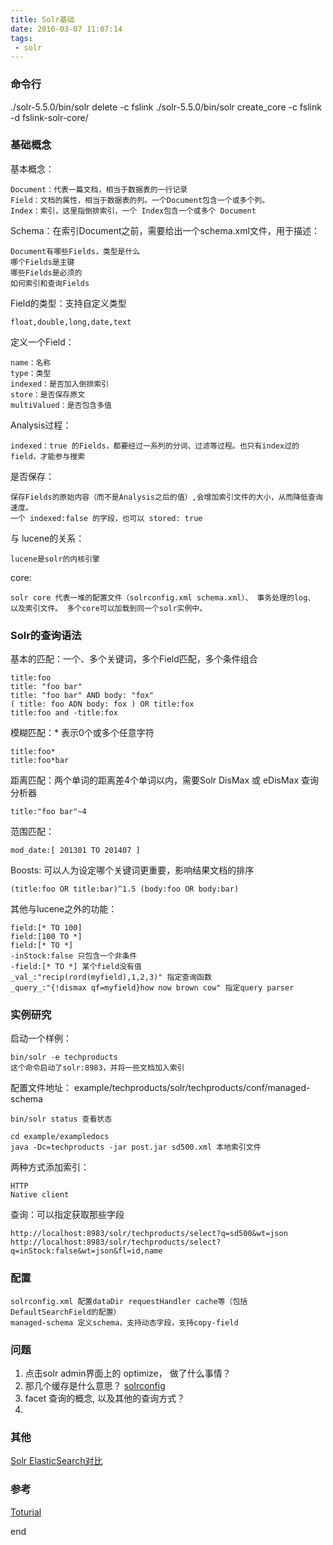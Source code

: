 ```yaml
---
title: Solr基础
date: 2016-03-07 11:07:14
tags:
 - solr
---
```


### 命令行

./solr-5.5.0/bin/solr delete -c fslink
./solr-5.5.0/bin/solr create_core -c fslink -d fslink-solr-core/

### 基础概念

基本概念：

    Document：代表一篇文档，相当于数据表的一行记录
    Field：文档的属性，相当于数据表的列。一个Document包含一个或多个列。
    Index：索引，这里指倒排索引，一个 Index包含一个或多个 Document

Schema：在索引Document之前，需要给出一个schema.xml文件，用于描述：

    Document有哪些Fields，类型是什么
    哪个Fields是主键
    哪些Fields是必须的
    如何索引和查询Fields

Field的类型：支持自定义类型

    float,double,long,date,text

定义一个Field：
    
    name：名称
    type：类型
    indexed：是否加入倒排索引
    store：是否保存原文
    multiValued：是否包含多值

Analysis过程：

    indexed：true 的Fields，都要经过一系列的分词、过滤等过程。也只有index过的field，才能参与搜索

是否保存：

    保存Fields的原始内容（而不是Analysis之后的值）,会增加索引文件的大小，从而降低查询速度。
    一个 indexed:false 的字段，也可以 stored: true

与 lucene的关系：

    lucene是solr的内核引擎

core:
    
    solr core 代表一堆的配置文件（solrconfig.xml schema.xml）、 事务处理的log、 以及索引文件。 多个core可以加载到同一个solr实例中。 

### Solr的查询语法

基本的匹配：一个、多个关键词，多个Field匹配，多个条件组合

    title:foo
    title: "foo bar"
    title: "foo bar" AND body: "fox"
    ( title: foo ADN body: fox ) OR title:fox
    title:foo and -title:fox

模糊匹配：* 表示0个或多个任意字符

    title:foo*
    title:foo*bar

距离匹配：两个单词的距离差4个单词以内，需要Solr DisMax 或 eDisMax 查询分析器

    title:"foo bar"~4

范围匹配：

    mod_date:[ 201301 TO 201407 ]

Boosts: 可以人为设定哪个关键词更重要，影响结果文档的排序

    (title:foo OR title:bar)^1.5 (body:foo OR body:bar)

其他与lucene之外的功能：

    field:[* TO 100]
    field:[100 TO *]
    field:[* TO *]
    -inStock:false 只包含一个非条件
    -field:[* TO *] 某个field没有值
    _val_:"recip(rord(myfield),1,2,3)" 指定查询函数
    _query_:"{!dismax qf=myfield}how now brown cow" 指定query parser

### 实例研究

启动一个样例：

    bin/solr -e techproducts
    这个命令启动了solr:8983，并将一些文档加入索引

配置文件地址： example/techproducts/solr/techproducts/conf/managed-schema

    bin/solr status 查看状态

    cd example/exampledocs
    java -Dc=techproducts -jar post.jar sd500.xml 本地索引文件

两种方式添加索引：

    HTTP
    Native client

查询：可以指定获取那些字段
    
    http://localhost:8983/solr/techproducts/select?q=sd500&wt=json
    http://localhost:8983/solr/techproducts/select?q=inStock:false&wt=json&fl=id,name

### 配置

    solrconfig.xml 配置dataDir requestHandler cache等（包括DefaultSearchField的配置）
    managed-schema 定义schema，支持动态字段，支持copy-field


### 问题

1. 点击solr admin界面上的 optimize， 做了什么事情？
2. 那几个缓存是什么意思？ [solrconfig](http://www.solrtutorial.com/solrconfig-xml.html#cache)
3. facet 查询的概念, 以及其他的查询方式？
4. 
### 其他 

[Solr ElasticSearch对比](http://solr-vs-elasticsearch.com)

### 参考

[ Toturial](http://www.solrtutorial.com/solr-query-syntax.html)



end

